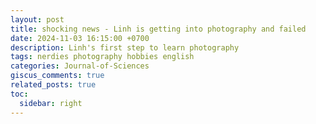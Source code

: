 ```yaml
---
layout: post
title: shocking news - Linh is getting into photography and failed
date: 2024-11-03 16:15:00 +0700
description: Linh's first step to learn photography
tags: nerdies photography hobbies english
categories: Journal-of-Sciences
giscus_comments: true
related_posts: true
toc:
  sidebar: right
---
```

